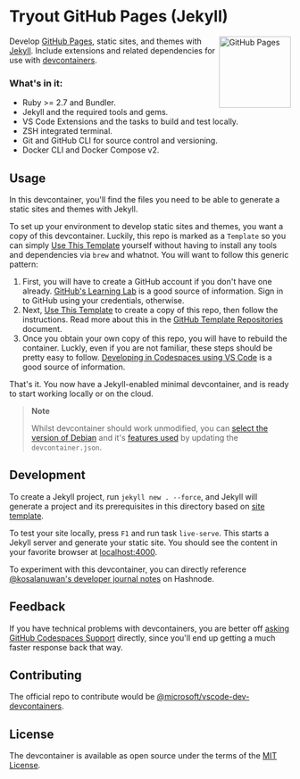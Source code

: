 # Tryout GitHub Pages (Jekyll)

[<img align="right" alt="GitHub Pages" width="128rem" src="https://avatars.githubusercontent.com/u/9919?s=200&v=4" />][github-pages]

Develop [GitHub Pages][github-pages], static sites, and themes with [Jekyll][jekyll]. Include extensions and related dependencies for use with [devcontainers][devcontainers].

[github-pages]: https://guides.github.com/features/pages/
[jekyll]: https://jekyllrb.com/tutorials/video-walkthroughs/
[devcontainers]: https://containers.dev/

### What's in it:

- Ruby >= 2.7 and Bundler.
- Jekyll and the required tools and gems.
- VS Code Extensions and the tasks to build and test locally.
- ZSH integrated terminal.
- Git and GitHub CLI for source control and versioning.
- Docker CLI and Docker Compose v2.

## Usage

In this devcontainer, you'll find the files you need to be able to generate a static sites and themes with Jekyll.

To set up your environment to develop static sites and themes, you want a copy of this devcontainer. Luckily, this repo is marked as a `Template` so you can simply [Use This Template][use-this] yourself without having to install any tools and dependencies via `brew`  and whatnot. You will want to follow this generic pattern:

1. First, you will have to create a GitHub account if you don't have one already. [GitHub's Learning Lab][learning-lab] is a good source of information. Sign in to GitHub using your credentials, otherwise.
2. Next, [Use This Template][use-this] to create a copy of this repo, then follow the instructions. Read more about this in the [GitHub Template Repositories][template-repos] document.
3. Once you obtain your own copy of this repo, you will have to rebuild the container. Luckly, even if you are not familiar, these steps should be pretty easy to follow. [Developing in Codespaces using VS Code][use-codespaces-with-vscode] is a good source of information.

That's it. You now have a Jekyll-enabled minimal devcontainer, and is ready to start working locally or on the cloud.

[use-this]: /generate
[learning-lab]: https://lab.github.com/
[template-repos]: https://help.github.com/en/github/creating-cloning-and-archiving-repositories/creating-a-repository-from-a-template
[use-codespaces-with-vscode]: https://docs.github.com/en/codespaces/developing-in-codespaces/using-github-codespaces-in-visual-studio-code

>  **Note**
>
>  Whilst devcontainer should work unmodified, you can [select the version of Debian][devcontainer-tags] and it's [features used][devcontainer-features] by updating the `devcontainer.json`.

[devcontainer-tags]: https://mcr.microsoft.com/v2/vscode/devcontainers/base/tags/list
[devcontainer-features]: https://github.com/microsoft/vscode-dev-containers/tree/main/script-library/docs

## Development

To create a Jekyll project, run `jekyll new . --force`, and Jekyll will generate a project and its prerequisites in this directory based on [site template][site-template-path].

To test your site locally, press `F1` and run task `live-serve`. This starts a Jekyll server and generate your static site. You should see the content in your favorite browser at [localhost:4000](http://localhost:4000).

To experiment with this devcontainer, you can directly reference [@kosalanuwan's developer journal notes][hashnode-notes-to-self] on Hashnode.

[site-template-path]: https://github.com/jekyll/jekyll/tree/master/lib/site_template
[hashnode-notes-to-self]: https://notestoself.hashnode.dev/tags/jekyll

## Feedback

If you have technical problems with devcontainers, you are better off [asking GitHub Codespaces Support][codespaces-support] directly, since you'll end up getting a much faster response back that way.

[codespaces-support]: https://support.github.com/features/codespaces

## Contributing

The official repo to contribute would be [@microsoft/vscode-dev-devcontainers][vscode-dev-containers-repo].

[vscode-dev-containers-repo]: https://github.com/microsoft/vscode-dev-containers/#readme

## License

The devcontainer is available as open source under the terms of the [MIT License](https://opensource.org/licenses/MIT).

